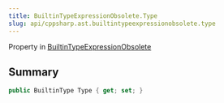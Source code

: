 ```yaml
---
title: BuiltinTypeExpressionObsolete.Type
slug: api/cppsharp.ast.builtintypeexpressionobsolete.type
---
```

Property in [BuiltinTypeExpressionObsolete](/api/cppsharp/ast/builtintypeexpressionobsolete)

## Summary



```csharp
public BuiltinType Type { get; set; }
```

